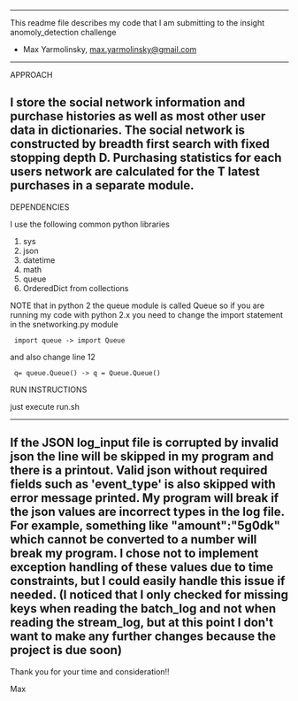 -------------------------------------------------------------------------------------------------
This readme file describes my code that I am submitting to the insight anomoly_detection challenge
 - Max Yarmolinsky, max.yarmolinsky@gmail.com
-------------------------------------------------------------------------------------------------

APPROACH

 I store the social network information and purchase histories as well as most other user data in dictionaries.
The social network is constructed by breadth first search with fixed stopping depth D. Purchasing statistics for each users network are calculated for the T latest purchases in a separate module. 
--------------------------------------------------------------------------------------------------------------------

DEPENDENCIES

I use the following common python libraries
1. sys  
 2. json
3. datetime               
4. math
5. queue 
6. OrderedDict  from collections                                                   
                                                    
NOTE that in python 2 the queue module is called Queue so if you are running my code with python 2.x you need to
    change the import statement in the snetworking.py module 
    
     import queue -> import Queue
     
and also change line 12 

     q= queue.Queue() -> q = Queue.Queue()

RUN INSTRUCTIONS

just execute run.sh


-------------------------------------------------------------------------------------------------------------------------------    
If the JSON log_input file is corrupted by invalid json the line will be skipped in my program and there is a printout. Valid json without required fields such as 'event_type' is also skipped with error message printed. My program will break if the json values are incorrect types in the log file. For example, something like "amount":"5g0dk" which cannot be converted to a number will break my program. I chose not to implement exception handling of these values due to time constraints, but I could easily handle this issue if needed. (I noticed that I only checked for missing keys when reading the batch_log and not when reading the stream_log, but at this 
point I don't want to make any further changes because the project is due soon)
---------------------------------------------------------------------------------------------------------------------

Thank you for your time and consideration!!

Max
